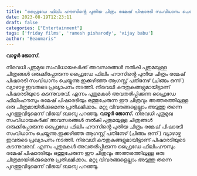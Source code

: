 ```yaml
---
title: "ഫ്രൈഡേ ഫിലിം ഹൗസിൻ്റെ പുതിയ ചിത്രം രമേഷ് പിഷാരടി സംവിധാനം ചെയ്യുന്നു"
date: 2023-08-19T12:23:11
draft: false
categories: ["Entertainment"]
tags: ['friday films', 'ramesh pisharody', 'vijay babu']
author: "Beaumaris"
---
```


<strong>വാഴൂർ ജോസ്.</strong>

നിരവധി പുതുമുഖ സംവിധായകർക്ക് അവസരങ്ങൾ നൽകി പുതുമയുള്ള ചിത്രങ്ങൾ ഒരുക്കിപ്പോരുന്ന ഫ്രൈഡേ ഫിലിം ഹൗസിൻ്റെ പുതിയ ചിത്രം രമേഷ് പിഷാരടി സംവിധാനം ചെയ്യുന്നു.ഇക്കഴിഞ്ഞ ആഗസ്റ്റ് പതിനേഴ് (ചിങ്ങം ഒന്ന് ) വ്യാഴാഴ്ച ഇവരുടെ പ്രഖ്യാപനം നടത്തി. നിരവധി കൗതുകങ്ങളുമായിട്ടാണ് പിഷാരടിയുടെ കടന്നുവരവ്. എന്നം പുതുമകൾ അവതരിപ്പിക്കുന്ന ഫ്രൈഡേ ഫിലിംഹൗസും രമേഷ് പിഷാരടിയും ഒത്തുചേരുന്ന ഈ ചിത്രവും അത്തരത്തിലുള്ള ഒരു ചിത്രമായിരിക്കുമെന്നു പ്രതിക്ഷിക്കാം. മറ്റു വിവരങ്ങളെല്ലാം അടുത്തു തന്നെ പുറത്തുവിടുമെന്ന് വിജയ് ബാബു പറഞ്ഞു.
**വാഴൂർ ജോസ്.** നിരവധി പുതുമുഖ സംവിധായകർക്ക് അവസരങ്ങൾ നൽകി പുതുമയുള്ള ചിത്രങ്ങൾ ഒരുക്കിപ്പോരുന്ന ഫ്രൈഡേ ഫിലിം ഹൗസിൻ്റെ പുതിയ ചിത്രം രമേഷ് പിഷാരടി സംവിധാനം ചെയ്യുന്നു.ഇക്കഴിഞ്ഞ ആഗസ്റ്റ് പതിനേഴ് (ചിങ്ങം ഒന്ന് ) വ്യാഴാഴ്ച ഇവരുടെ പ്രഖ്യാപനം നടത്തി. നിരവധി കൗതുകങ്ങളുമായിട്ടാണ് പിഷാരടിയുടെ കടന്നുവരവ്. എന്നം പുതുമകൾ അവതരിപ്പിക്കുന്ന ഫ്രൈഡേ ഫിലിംഹൗസും രമേഷ് പിഷാരടിയും ഒത്തുചേരുന്ന ഈ ചിത്രവും അത്തരത്തിലുള്ള ഒരു ചിത്രമായിരിക്കുമെന്നു പ്രതിക്ഷിക്കാം. മറ്റു വിവരങ്ങളെല്ലാം അടുത്തു തന്നെ പുറത്തുവിടുമെന്ന് വിജയ് ബാബു പറഞ്ഞു.
